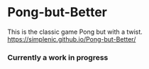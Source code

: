 # Pong-but-Better
This is the classic game Pong but with a twist. <br>
https://simplenic.github.io/Pong-but-Better/
### Currently a work in progress
